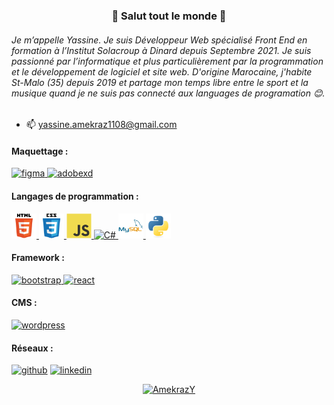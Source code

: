 <h3 align="center">👋 Salut tout le monde 👋</h3>
<h6 align="left" color="black">Je m’appelle Yassine. Je suis Développeur Web spécialisé Front End en formation à l’Institut Solacroup à Dinard depuis Septembre 2021. Je suis passionné par l’informatique et plus particulièrement par la programmation et le développement de logiciel et site web. D'origine Marocaine, j'habite St-Malo (35) depuis 2019 et partage mon temps libre entre le sport et la musique quand je ne suis pas connecté aux languages de programation 😊.</h6>

- 📫         yassine.amekraz1108@gmail.com 

<h4 align="left">Maquettage :</h3>

<p align="left"><a href="https://www.figma.com/" target="_blank"> <img src="https://luna1.co/802f24.jpg" alt="figma" width="40" height="40"/> </a><a href=" https://www.adobe.com/fr/products/xd.html" target="_blank"> <img src="https://cdn-icons.flaticon.com/png/512/5611/premium/5611129.png?token=exp=1641467200~hmac=0e30420ed060cc0fd99289f8d4b76369" alt="adobexd" width="40" height="40"/> </a>

<h4 align="left">Langages de programmation :</h3>
 
<p align="left"> <a href="https://www.w3.org/html/" target="_blank"> <img src="https://raw.githubusercontent.com/devicons/devicon/master/icons/html5/html5-original-wordmark.svg" alt="html5" width="40" height="40"/> </a> <a href="https://www.w3schools.com/css/" target="_blank"> <img src="https://raw.githubusercontent.com/devicons/devicon/master/icons/css3/css3-original-wordmark.svg" alt="css3" width="40" height="40"/> </a> <a href="https://developer.mozilla.org/en-US/docs/Web/JavaScript" target="_blank"> <img src="https://raw.githubusercontent.com/devicons/devicon/master/icons/javascript/javascript-original.svg" alt="javascript" width="40" height="40"/> </a><a href="https://docs.microsoft.com/fr-fr/dotnet/csharp/" target="_blank"> <img src="https://upload.wikimedia.org/wikipedia/commons/thumb/0/0d/C_Sharp_wordmark.svg/800px-C_Sharp_wordmark.svg.png" alt="C#" width="40" height="40"/> </a>  <a href="https://www.mysql.com/" target="_blank"> <img src="https://raw.githubusercontent.com/devicons/devicon/master/icons/mysql/mysql-original-wordmark.svg" alt="mysql" width="40" height="40"/> </a>  <a href="https://www.python.org" target="_blank"> <img src="https://raw.githubusercontent.com/devicons/devicon/master/icons/python/python-original.svg" alt="python" width="40" height="40"/> </a> </p>

<h4 align="left">Framework :</h3>
<p align="left"> <a href="https://getbootstrap.com/" target="_blank"> <img src="https://avatars.githubusercontent.com/u/2918581?s=280&v=4" alt="bootstrap" width="40" height="40"/> </a> <a href="https://fr.reactjs.org/" target="_blank"> <img src="https://cdn-icons-png.flaticon.com/512/1126/1126012.png" alt="react" width="40" height="40"/> </a>

<h4 align="left">CMS :</h3>
<p align="left"> <a href="https://wordpress.org/" target="_blank"> <img src="https://www.agence404.com/wp-content/uploads/2020/11/cms-wordpress.png" alt="wordpress" width="40" height="40"/> </a> 

<h4 align="left">Réseaux :</h3>

[<img src='https://cdn-icons-png.flaticon.com/512/733/733553.png' alt='github' height='40'>](https://github.com/AmekrazY)  [<img src='https://cdn-icons-png.flaticon.com/512/174/174857.png' alt='linkedin' height='40'>](https://www.linkedin.com/in/yassine-amekraz/)  

<p align="center"> <a href="https://github.com/ryo-ma/github-profile-trophy"><img src="https://github-profile-trophy.vercel.app/?username=AmekrazY" alt="AmekrazY" /></a> </p>
